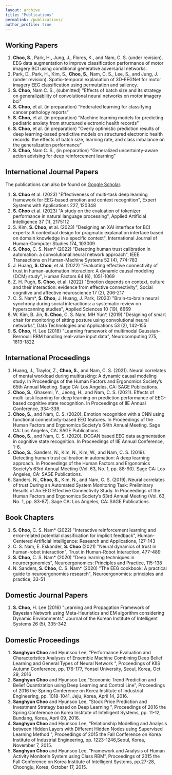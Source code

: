 ```yaml
---
layout: archive
title: "Publications"
permalink: /publications/
author_profile: true
---
```

## **Working Papers**
1. **Choo, S.**, Park, H., Jung, J., Flores, K., and Nam, C. S. (under revision). EEG data augmentation to improve classification performance of motor imagery BCI using conditional generative adversarial networks.
1. Park, D., Park, H., Kim, S., **Choo, S.**, Nam, C. S., Lee, S., and Jung, J. (under revision). Spatio-temporal explanation of 3D-EEGNet for motor imagery EEG classification using permutation and saliency.
1. **S. Choo**, Nam C. S., (submitted) "Effects of batch size and its strategy on generalizability of convolutional neural networks on motor imagery bci"
1. **S. Choo**, et al. (in preparation) "Federated learning for classifying cancer pathology reports"
1. **S. Choo**, et al. (in preparation) "Machine learning models for predicting pediatric anxiety from structured electronic health records"
1. **S. Choo**, et al. (in preparation) "Overly optimistic prediction results of deep learning-based predictive models on structured electronic health records: the effects of batch size, learning rate, and class imbalance on the generalization performance"
1. **S. Choo**, Nam C. S., (in preparation) "Generalized uncertainty-aware action advising for deep reinforcement learning"

## **International Journal Papers**
The publications can also be found on [Google Scholar](https://scholar.google.com/citations?hl=en&user=X393_rsAAAAJ&view_op=list_works&sortby=pubdate).
1. **S. Choo** et al. (2023) "Effectiveness of multi-task deep learning framework for EEG-based emotion and context recognition", Expert Systems with Applications 227, 120348
1. **S. Choo** et al. (2023) "A study on the evaluation of tokenizer performance in natural language processing", Applied Artificial Intelligence 37 (1), 2175112
1. S. Kim, **S. Choo**, et al. (2023) "Designing an XAI interface for BCI experts: A contextual design for pragmatic explanation interface based on domain knowledge in a specific context", International Journal of Human-Computer Studies 174, 103009
1. **S. Choo**, C. S. Nam* (2022) "Detecting human trust calibration in automation: a convolutional neural network approach", IEEE Transactions on Human-Machine Systems 52 (4), 774-783
1. J. Huang, **S. Choo**, et al. (2022) "Evaluating effective connectivity of trust in human–automation interaction: A dynamic causal modeling (DCM) study", Human Factors 64 (6), 1051-1069
1. Z. H. Pugh, **S. Choo**, et al. (2022) "Emotion depends on context, culture and their interaction: evidence from effective connectivity", Social cognitive and affective neuroscience 17 (2), 206-217
1. C. S. Nam*, **S. Choo**, J. Huang, J. Park, (2020) "Brain-to-brain neural synchrony during social interactions: a systematic review on hyperscanning studies", Applied Sciences 10 (19), 6669
1. W. Kim, B. Jin, **S. Choo**, C. S. Nam, MH Yun*, (2019) "Designing of smart chair for monitoring of sitting posture using convolutional neural networks", Data Technologies and Applications 53 (2), 142-155
1. **S. Choo**, H. Lee (2018) "Learning framework of multimodal Gaussian–Bernoulli RBM handling real-value input data", Neurocomputing 275, 1813-1822

## **International Proceedings**
1. Huang, J., Traylor, Z., **Choo, S.**, and Nam, C. S. (2021). Neural correlates of mental workload during multitasking: A dynamic causal modeling study. In Proceedings of the Human Factors and Ergonomics Society’s 65th Annual Meeting. Sage CA: Los Angeles, CA: SAGE Publications. 
1. **Choo, S.**, Ghasemi, Y., Jeong, H., and Nam, C. S. (2021). Effects of multi-task learning for deep learning on prediction performance of EEG-based cognitive state recognition. In Proceedings of IIE Annual Conference, 334-339. 
1. **Choo, S.**, and Nam, C. S. (2020). Emotion recognition with a CNN using functional connectivity-based EEG features. In Proceedings of the Human Factors and Ergonomics Society’s 64th Annual Meeting. Sage CA: Los Angeles, CA: SAGE Publications.
1. **Choo, S.**, and Nam, C. S. (2020). DCGAN based EEG data augmentation in cognitive state recognition. In Proceedings of IIE Annual Conference, 1-6.
1. **Choo, S.**, Sanders, N., Kim, N., Kim, W., and Nam, C. S. (2019). Detecting human trust calibration in automation: A deep learning approach. In Proceedings of the Human Factors and Ergonomics Society’s 63rd Annual Meeting (Vol. 63, No. 1, pp. 88-90). Sage CA: Los Angeles, CA: SAGE Publications.
1. Sanders, N., **Choo, S.**, Kim, N., and Nam, C. S. (2019). Neural correlates of trust During an Automated System Monitoring Task: Preliminary Results of An EEG Effective Connectivity Study. In Proceedings of the Human Factors and Ergonomics Society’s 63rd Annual Meeting (Vol. 63, No. 1, pp. 83-87). Sage CA: Los Angeles, CA: SAGE Publications.

## **Book Chapters**
1. **S. Choo**, C. S. Nam* (2022) "Interactive reinforcement learning and error-related potential classification for implicit feedback", Human-Centered Artificial Intelligence: Research and Applications, 127-143
1. C. S. Nam, E. Eskander, **S. Choo** (2021) "Neural dynamics of trust in human-robot interaction", Trust in Human-Robot Interaction, 477-489
1. **S. Choo**, C. S. Nam* (2020) "Deep learning techniques in neuroergonomics", Neuroergonomics: Principles and Practice, 115-138
1. N. Sanders, **S. Choo**, C. S. Nam* (2020) "The EEG cookbook: A practical guide to neuroergonomics research", Neuroergonomics: principles and practice, 33-51

## **Domestic Journal Papers**
1. **S. Choo**, H. Lee (2016) "Learning and Propagation Framework of Bayesian Network using Meta-Heuristics and EM algorithm considering Dynamic Environments", Journal of the Korean Institute of Intelligent Systems 26 (5), 335-342

## **Domestic Proceedings**
1. **Sanghyun Choo** and Hyunsoo Lee, “Performance Evaluation and Characteristics Analyses of Ensemble Machine Combining Deep Belief Learning and General Types of Neural Network ”, Proceedings of KIIS Autumn Conference, pp. 176-177, Yonsei University, Seoul, Korea, Oct 29, 2016
1. **Sanghyun Choo** and Hyunsoo Lee,“Economic Trend Prediction and Belief Quantization using Deep Learning and Control Line”, Proceedings of 2016 the Spring Conference on Korea Institute of Industrial Engineering, pp. 1018-1041, Jeju, Korea, April 14, 2016. 
1. **Sanghyun Choo** and Hyunsoo Lee, “Stock Price Prediction and Investment Strategy based on Deep Learning ”, Proceedings of 2016 the Spring Conference on Korea Institute of Intelligent Systems, pp. 11-12, Bundang, Korea, April 09, 2016. 
1. **Sanghyun Choo** and Hyunsoo Lee, “Relationship Modelling and Analysis between Hidden Layers with Different Hidden Nodes using Supervised Learning Method ”, Proceedings of 2015 the Fall Conference on Korea Institute of Industrial Engineering, pp. 1223-1246,Seoul, Korea, November 7, 2015. 
1. **Sanghyun Choo** and Hyunsoo Lee, “Framework and Analysis of Human Activity Monitorin System using Class RBM”, Proceedings of 2015 the Fall Conference on Korea Institute of Intelligent Systems, pp.27-28, Choongju, Korea, October 17, 2015. 

